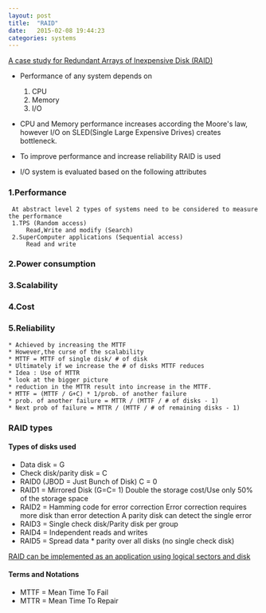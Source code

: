 ```yaml
---
layout: post
title:  "RAID"
date:   2015-02-08 19:44:23
categories: systems
---
```


[A case study for Redundant Arrays of Inexpensive Disk (RAID)][link]

[link]: http://www.eecs.berkeley.edu/Pubs/TechRpts/1987/CSD-87-391.pdf

* Performance of any system depends on
  1.  CPU
  2.  Memory
  3.  I/O
* CPU and Memory performance increases according the Moore's law, however I/O on SLED(Single Large Expensive Drives) creates bottleneck.
* To improve performance and increase reliability RAID is used

* I/O system is evaluated based on the following attributes
### 1.Performance
     At abstract level 2 types of systems need to be considered to measure the performance
     1.TPS (Random access)
         Read,Write and modify (Search)
     2.SuperComputer applications (Sequential access)
         Read and write
### 2.Power consumption
### 3.Scalability
### 4.Cost
### 5.Reliability
    * Achieved by increasing the MTTF
    * However,the curse of the scalability
    * MTTF = MTTF of single disk/ # of disk
    * Ultimately if we increase the # of disks MTTF reduces
    * Idea : Use of MTTR
    * look at the bigger picture
    * reduction in the MTTR result into increase in the MTTF.
    * MTTF = (MTTF / G+C) * 1/prob. of another failure
    * prob. of another failure = MTTR / (MTTF / # of disks - 1)
    * Next prob of failure = MTTR / (MTTF / # of remaining disks - 1)

### RAID types
#### Types of disks used
*  Data disk  =  G
*  Check disk/parity disk  =  C
*  RAID0 (JBOD  =  Just Bunch of Disk) C = 0
*  RAID1  =  Mirrored Disk (G=C= 1)
   Double the storage cost/Use only 50% of the storage space
*  RAID2  =  Hamming code for error correction
   Error correction requires more disk than error detection
   A parity disk can detect the single error
*  RAID3  =  Single check disk/Parity disk per group
*  RAID4  =  Independent reads and writes
*  RAID5  =  Spread data * parity over all disks (no single check disk)

  [RAID can be implemented as an application using logical sectors and disk](https://raid.wiki.kernel.org/index.php/RAID_setup#Linear_mode)


#### Terms and Notations
* MTTF = Mean Time To Fail
* MTTR = Mean Time To Repair
